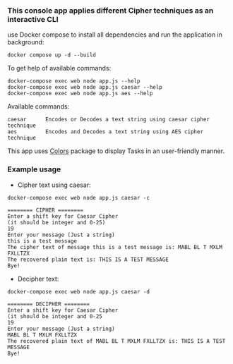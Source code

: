 ### This console app applies different Cipher techniques as an interactive CLI ###

use Docker compose to install all dependencies and run the application in background:

```shell
docker compose up -d --build
```

To get help of available commands:

```shell
docker-compose exec web node app.js --help
docker-compose exec web node app.js caesar --help
docker-compose exec web node app.js aes --help
```

Available commands:

```shell
caesar      Encodes or Decodes a text string using caesar cipher technique
aes         Encodes and Decodes a text string using AES cipher technique
`````

This app uses <a href="https://www.npmjs.com/package/colors">Colors</a> package to display Tasks in an user-friendly manner.

### Example usage

- Cipher text using caesar:

```shell
docker-compose exec web node app.js caesar -c

======== CIPHER ========
Enter a shift key for Caesar Cipher
(it should be integer and 0-25)
19
Enter your message (Just a string)
this is a test message
The cipher text of message this is a test message is: MABL BL T MXLM FXLLTZX
The recovered plain text is: THIS IS A TEST MESSAGE
Bye!
```

- Decipher text:

```shell
docker-compose exec web node app.js caesar -d

======== DECIPHER ========
Enter a shift key for Caesar Cipher
(it should be integer and 0-25
19
Enter your message (Just a string)
MABL BL T MXLM FXLLTZX
The recovered plain text of MABL BL T MXLM FXLLTZX is: THIS IS A TEST MESSAGE
Bye!
```
